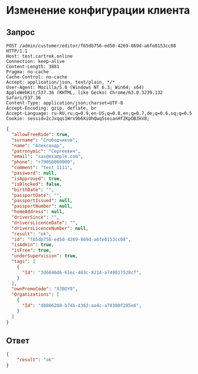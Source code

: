 # Изменение конфигурации клиента

## Запрос

    POST /admin/customer/editor/f65db756-ed50-4269-869d-a6fe0153cc08 HTTP/1.1
    Host: test.cartrek.online
    Connection: keep-alive
    Content-Length: 3881
    Pragma: no-cache
    Cache-Control: no-cache
    Accept: application/json, text/plain, */*
    User-Agent: Mozilla/5.0 (Windows NT 6.3; Win64; x64) AppleWebKit/537.36 (KHTML, like Gecko) Chrome/63.0.3239.132 Safari/537.36
    Content-Type: application/json;charset=UTF-8
    Accept-Encoding: gzip, deflate, br
    Accept-Language: ru-RU,ru;q=0.9,en-US;q=0.8,en;q=0.7,de;q=0.6,sq;q=0.5
    Cookie: sessid=2cJxqqs1Wrx9b6XiOhQwq5seianHfZKpOB3kV8;

```json
{
  "allowFreeRide": true,
  "surname": "Слободчиков",
  "name": "Александр",
  "patronymic": "Сергеевич",
  "email": "sas@example.com",
  "phone": "+79050000000",
  "comment": "test 1111",
  "password": null,
  "isApproved": true,
  "isBlocked": false,
  "birthDate": "",
  "passportDate": "",
  "passportIssued": null,
  "passportNumber": null,
  "homeAddress": null,
  "driverSince": "",
  "driversLicenceDate": "",
  "driversLicenceNumber": null,
  "result": "ok",
  "id": "f65db756-ed50-4269-869d-a6fe0153cc08",
  "isAdmin": true,
  "isFree": true,
  "underSupervision": true,
  "tags": [
    {
      "Id": "3d6646d6-61ec-483c-8214-a749017528cf",
    }
  ],
  "ownPromoCode": "XJBOY0",
  "Organizations": [
    {
      "Id": "d0806288-b74b-4363-aa4c-a70300f285e6",
    }
  ]
}
```

## Ответ

```json
{
    "result": "ok"
}
```